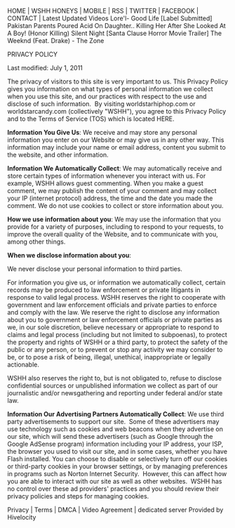 HOME | WSHH HONEYS | MOBILE | RSS | TWITTER | FACEBOOK | CONTACT | Latest Updated Videos Lore'l- Good Life \[Label Submitted\] Pakistan Parents Poured Acid On Daughter.. Killing Her After She Looked At A Boy! (Honor Killing) Silent Night \[Santa Clause Horror Movie Trailer\] The Weeknd (Feat. Drake) - The Zone

PRIVACY POLICY

Last modified: July 1, 2011

  

The privacy of visitors to this site is very important to us. This Privacy Policy gives you information on what types of personal information we collect when you use this site, and our practices with respect to the use and disclose of such information.  By visiting worldstarhiphop.com or worldstarcandy.com (collectively "WSHH"), you agree to this Privacy Policy and to the Terms of Service (TOS) which is located HERE.

**Information You Give Us**: We receive and may store any personal information you enter on our Website or may give us in any other way. This information may include your name or email address, content you submit to the website, and other information.

  

**Information We Automatically Collect**: We may automatically receive and store certain types of information whenever you interact with us. For example, WSHH allows guest commenting. When you make a guest comment, we may publish the content of your comment and may collect your IP (internet protocol) address, the time and the date you made the comment. We do not use cookies to collect or store information about you.

  

**How we use information about you**: We may use the information that you provide for a variety of purposes, including to respond to your requests, to improve the overall quality of the Website, and to communicate with you, among other things.

  

**When we disclose information about you**:

  

We never disclose your personal information to third parties.

  

For information you give us, or information we automatically collect, certain records may be produced to law enforcement or private litigants in response to valid legal process. WSHH reserves the right to cooperate with government and law enforcement officials and private parties to enforce and comply with the law. We reserve the right to disclose any information about you to government or law enforcement officials or private parties as we, in our sole discretion, believe necessary or appropriate to respond to claims and legal process (including but not limited to subpoenas), to protect the property and rights of WSHH or a third party, to protect the safety of the public or any person, or to prevent or stop any activity we may consider to be, or to pose a risk of being, illegal, unethical, inappropriate or legally actionable.

  

WSHH also reserves the right to, but is not obligated to, refuse to disclose confidential sources or unpublished information we collect as part of our journalistic and/or newsgathering and reporting under federal and/or state law.

  

**Information Our Advertising Partners Automatically Collect**: We use third party advertisements to support our site.  Some of these advertisers may use technology such as cookies and web beacons when they advertise on our site, which will send these advertisers (such as Google through the Google AdSense program) information including your IP address, your ISP, the browser you used to visit our site, and in some cases, whether you have Flash installed. You can choose to disable or selectively turn off our cookies or third-party cookies in your browser settings, or by managing preferences in programs such as Norton Internet Security.  However, this can affect how you are able to interact with our site as well as other websites.  WSHH has no control over these ad providers' practices and you should review their privacy policies and steps for managing cookies.

  

Privacy | Terms | DMCA | Video Agreement | dedicated server Provided by Hivelocity